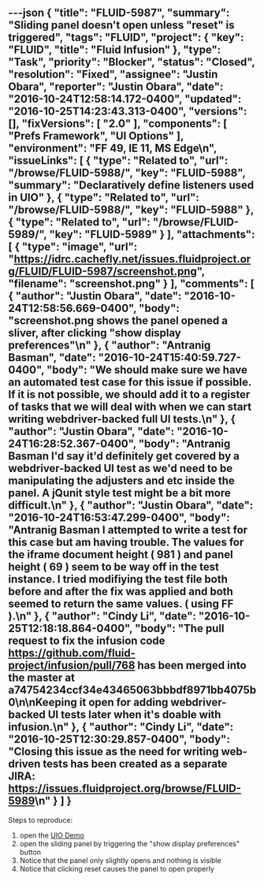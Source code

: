 ---json
{
  "title": "FLUID-5987",
  "summary": "Sliding panel doesn't open unless \"reset\" is triggered",
  "tags": "FLUID",
  "project": {
    "key": "FLUID",
    "title": "Fluid Infusion"
  },
  "type": "Task",
  "priority": "Blocker",
  "status": "Closed",
  "resolution": "Fixed",
  "assignee": "Justin Obara",
  "reporter": "Justin Obara",
  "date": "2016-10-24T12:58:14.172-0400",
  "updated": "2016-10-25T14:23:43.313-0400",
  "versions": [],
  "fixVersions": [
    "2.0"
  ],
  "components": [
    "Prefs Framework",
    "UI Options"
  ],
  "environment": "FF 49, IE 11, MS Edge\n",
  "issueLinks": [
    {
      "type": "Related to",
      "url": "/browse/FLUID-5988/",
      "key": "FLUID-5988",
      "summary": "Declaratively define listeners used in UIO"
    },
    {
      "type": "Related to",
      "url": "/browse/FLUID-5988/",
      "key": "FLUID-5988"
    },
    {
      "type": "Related to",
      "url": "/browse/FLUID-5989/",
      "key": "FLUID-5989"
    }
  ],
  "attachments": [
    {
      "type": "image",
      "url": "https://idrc.cachefly.net/issues.fluidproject.org/FLUID/FLUID-5987/screenshot.png",
      "filename": "screenshot.png"
    }
  ],
  "comments": [
    {
      "author": "Justin Obara",
      "date": "2016-10-24T12:58:56.669-0400",
      "body": "screenshot.png shows the panel opened a sliver, after clicking \"show display preferences\"\n"
    },
    {
      "author": "Antranig Basman",
      "date": "2016-10-24T15:40:59.727-0400",
      "body": "We should make sure we have an automated test case for this issue if possible. If it is not possible, we should add it to a register of tasks that we will deal with when we can start writing webdriver-backed full UI tests.\n"
    },
    {
      "author": "Justin Obara",
      "date": "2016-10-24T16:28:52.367-0400",
      "body": "Antranig Basman I'd say it'd definitely get covered by a webdriver-backed UI test as we'd need to be manipulating the adjusters and etc inside the panel. A jQunit style test might be a bit more difficult.\n"
    },
    {
      "author": "Justin Obara",
      "date": "2016-10-24T16:53:47.299-0400",
      "body": "Antranig Basman I attempted to write a test for this case but am having trouble. The values for the iframe document height ( 981 ) and panel height ( 69 ) seem to be way off in the test instance. I tried modifiying the test file both before and after the fix was applied and both seemed to return the same values. ( using FF ).\n"
    },
    {
      "author": "Cindy Li",
      "date": "2016-10-25T12:18:18.864-0400",
      "body": "The pull request to fix the infusion code <https://github.com/fluid-project/infusion/pull/768> has been merged into the master at a74754234ccf34e43465063bbbdf8971bb4075b0\n\nKeeping it open for adding webdriver-backed UI tests later when it's doable with infusion.\n"
    },
    {
      "author": "Cindy Li",
      "date": "2016-10-25T12:30:29.857-0400",
      "body": "Closing this issue as the need for writing web-driven tests has been created as a separate JIRA: <https://issues.fluidproject.org/browse/FLUID-5989>\n"
    }
  ]
}
---
Steps to reproduce:

1. open the [UIO Demo](http://build.fluidproject.org/infusion/demos/uiOptions/)
2. open the sliding panel by triggering the "show display preferences" button
3. Notice that the panel only slightly opens and nothing is visible
4. Notice that clicking reset causes the panel to open properly

        